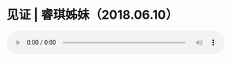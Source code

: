 # 见证 | 睿琪姊妹（2018.06.10）

<audio style="width: 100%;" preload="false" controls controlslist="nodownload"><source src="//cdn.simai.ml/audio/mp3/old/25310.mp3" type="audio/mpeg">Your browser does not support the audio element.</audio>


